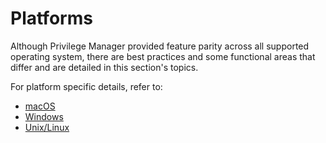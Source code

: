 [title]: # (Platforms)
[tags]: # (functional concepts)
[priority]: # (25)
# Platforms

Although Privilege Manager provided feature parity across all supported operating system, there are best practices and some functional areas that differ and are detailed in this section's topics.

For platform specific details, refer to:

* [macOS](macOS/index.md)
* [Windows](windows/index.md)
* [Unix/Linux](nix/index.md)